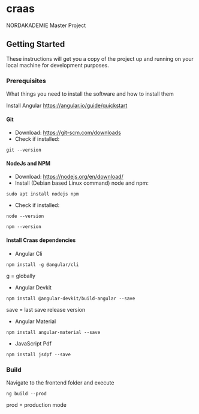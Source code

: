 # craas
NORDAKADEMIE Master Project

## Getting Started

These instructions will get you a copy of the project up and running on your local machine for development purposes.

### Prerequisites

What things you need to install the software and how to install them

Install Angular https://angular.io/guide/quickstart
#### Git 
* Download: https://git-scm.com/downloads
* Check if installed:
```
git --version
```
#### NodeJs and NPM
* Download: https://nodejs.org/en/download/
* Install (Debian based Linux command) node and npm:
```
sudo apt install nodejs npm
```
* Check if installed: 
```
node --version
```
```
npm --version
```
#### Install Craas dependencies
* Angular Cli 
```
npm install -g @angular/cli
```
g = globally

* Angular Devkit
```
npm install @angular-devkit/build-angular --save
```
save = last save release version

* Angular Material
```
npm install angular-material --save
```

* JavaScript Pdf
```
npm install jsdpf --save
```
### Build

Navigate to the frontend folder and execute

```
ng build --prod
```
prod = production mode
